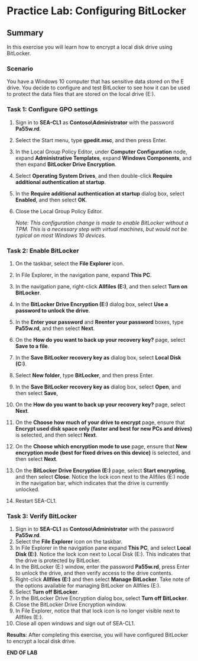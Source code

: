 # Practice Lab: Configuring BitLocker

## Summary

In this exercise you will learn how to encrypt a local disk drive using BitLocker.

### Scenario

You have a Windows 10 computer that has sensitive data stored on the E drive. You decide to configure and test BitLocker to see how it can be used to protect the data files that are stored on the local drive (E:).

### Task 1: Configure GPO settings

1. Sign in to **SEA-CL1** as **Contoso\\Administrator** with the password **Pa55w.rd**.

2. Select the Start menu, type **gpedit.msc**, and then press Enter.

3. In the Local Group Policy Editor, under **Computer Configuration** node, expand **Administrative Templates**, expand **Windows Components**, and then expand **BitLocker Drive Encryption**.

4. Select **Operating System Drives**, and then double-click **Require additional authentication at startup**.

5. In the **Require additional authentication at startup** dialog box, select **Enabled**, and then select **OK**.

6. Close the Local Group Policy Editor.

   *Note: This configuration change is made to enable BitLocker without a TPM. This is a necessary step with virtual machines, but would not be typical on most Windows 10 devices.*

### Task 2: Enable BitLocker

1. On the taskbar, select the **File Explorer** icon.

2. In File Explorer, in the navigation pane, expand **This PC**.

3. In the navigation pane, right-click **Allfiles (E:)**, and then select **Turn on BitLocker**.

4. In the **BitLocker Drive Encryption (E:)** dialog box, select **Use a password to unlock the drive**.

5. In the **Enter your password** and **Reenter your password** boxes, type **Pa55w.rd**, and then select **Next**.

6. On the **How do you want to back up your recovery key?** page, select **Save to a file**.

7. In the **Save BitLocker recovery key as** dialog box, select **Local Disk (C:)**.

8. Select **New folder**, type **BitLocker**, and then press Enter.

9. In the **Save BitLocker recovery key as** dialog box, select **Open**, and then select **Save**,

10. On the **How do you want to back up your recovery key?** page, select **Next**.

11. On the **Choose how much of your drive to encrypt** page, ensure that **Encrypt used disk space only (faster and best for new PCs and drives)** is selected, and then select **Next**.

12. On the **Choose which encryption mode to use** page, ensure that **New encryption mode (best for fixed drives on this device)** is selected, and then select **Next**.

13. On the **BitLocker Drive Encryption (E:)** page, select **Start encrypting**, and then select **Close**. Notice the lock icon next to the Allfiles (E:) node in the navigation bar, which indicates that the drive is currently unlocked.

14. Restart SEA-CL1.

### Task 3: Verify BitLocker

1. Sign in to **SEA-CL1** as **Contoso\\Administrator** with the password **Pa55w.rd**.
2. Select the **File Explorer** icon on the taskbar.
3. In File Explorer in the navigation pane expand **This PC**, and select **Local Disk (E:)**. Notice the lock icon next to Local Disk (E:). This indicates that the drive is protected by BitLocker.
4. In the BitLocker (E:) window, enter the password **Pa55w.rd**, press Enter to unlock the drive, and then verify access to the drive contents.
5. Right-click **Allfiles (E:)** and then select **Manage BitLocker**. Take note of the options available for managing BitLocker on Allfiles (E:).
6. Select **Turn off BitLocker**.
7. In the BitLocker Drive Encryption dialog box, select **Turn off BitLocker**.
8. Close the BitLocker Drive Encryption window.
9. In File Explorer, notice that that lock icon is no longer visible next to Allfiles (E:).
10. Close all open windows and sign out of SEA-CL1.

**Results**: After completing this exercise, you will have configured BitLocker to encrypt a local disk drive.

**END OF LAB**